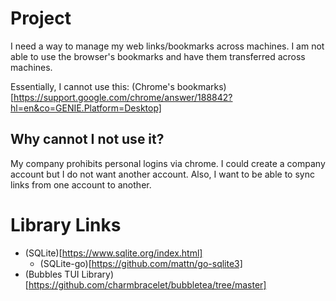 # Project

I need a way to manage my web links/bookmarks across machines. I am not able to use the browser's bookmarks and have them transferred across machines.

Essentially, I cannot use this: (Chrome's bookmarks)[https://support.google.com/chrome/answer/188842?hl=en&co=GENIE.Platform=Desktop]


## Why cannot I not use it?
My company prohibits personal logins via chrome. I could create a company account but I do not want another account. Also, I want to be able to 
sync links from one account to another. 



# Library Links

- (SQLite)[https://www.sqlite.org/index.html]
    - (SQLite-go)[https://github.com/mattn/go-sqlite3]
- (Bubbles TUI Library)[https://github.com/charmbracelet/bubbletea/tree/master]

